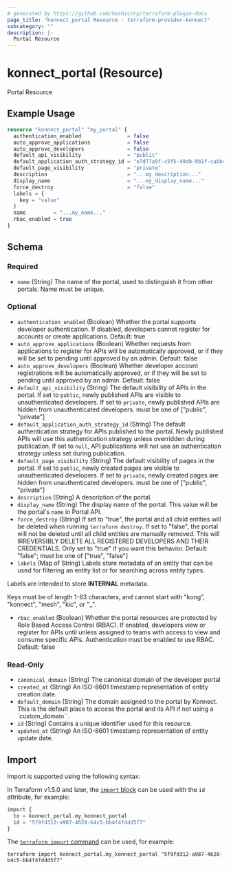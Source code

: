 ```yaml
---
# generated by https://github.com/hashicorp/terraform-plugin-docs
page_title: "konnect_portal Resource - terraform-provider-konnect"
subcategory: ""
description: |-
  Portal Resource
---
```


# konnect_portal (Resource)

Portal Resource

## Example Usage

```terraform
resource "konnect_portal" "my_portal" {
  authentication_enabled               = false
  auto_approve_applications            = false
  auto_approve_developers              = false
  default_api_visibility               = "public"
  default_application_auth_strategy_id = "e7d77a5f-c5f5-49db-9b2f-cabb4401add8"
  default_page_visibility              = "private"
  description                          = "...my_description..."
  display_name                         = "...my_display_name..."
  force_destroy                        = "false"
  labels = {
    key = "value"
  }
  name         = "...my_name..."
  rbac_enabled = true
}
```

<!-- schema generated by tfplugindocs -->
## Schema

### Required

- `name` (String) The name of the portal, used to distinguish it from other portals. Name must be unique.

### Optional

- `authentication_enabled` (Boolean) Whether the portal supports developer authentication. If disabled, developers cannot register for accounts or create applications. Default: true
- `auto_approve_applications` (Boolean) Whether requests from applications to register for APIs will be automatically approved, or if they will be set to pending until approved by an admin. Default: false
- `auto_approve_developers` (Boolean) Whether developer account registrations will be automatically approved, or if they will be set to pending until approved by an admin. Default: false
- `default_api_visibility` (String) The default visibility of APIs in the portal. If set to `public`, newly published APIs are visible to unauthenticated developers. If set to `private`, newly published APIs are hidden from unauthenticated developers. must be one of ["public", "private"]
- `default_application_auth_strategy_id` (String) The default authentication strategy for APIs published to the portal. Newly published APIs will use this authentication strategy unless overridden during publication. If set to `null`, API publications will not use an authentication strategy unless set during publication.
- `default_page_visibility` (String) The default visibility of pages in the portal. If set to `public`, newly created pages are visible to unauthenticated developers. If set to `private`, newly created pages are hidden from unauthenticated developers. must be one of ["public", "private"]
- `description` (String) A description of the portal.
- `display_name` (String) The display name of the portal. This value will be the portal's `name` in Portal API.
- `force_destroy` (String) If set to "true", the portal and all child entities will be deleted when running `terraform destroy`.
If set to "false", the portal will not be deleted until all child entities are manually removed.
This will IRREVERSIBLY DELETE ALL REGISTERED DEVELOPERS AND THEIR CREDENTIALS. Only set to "true" if you want this behavior.
Default: "false"; must be one of ["true", "false"]
- `labels` (Map of String) Labels store metadata of an entity that can be used for filtering an entity list or for searching across entity types. 

Labels are intended to store **INTERNAL** metadata.

Keys must be of length 1-63 characters, and cannot start with "kong", "konnect", "mesh", "kic", or "_".
- `rbac_enabled` (Boolean) Whether the portal resources are protected by Role Based Access Control (RBAC). If enabled, developers view or register for APIs until unless assigned to teams with access to view and consume specific APIs. Authentication must be enabled to use RBAC. Default: false

### Read-Only

- `canonical_domain` (String) The canonical domain of the developer portal
- `created_at` (String) An ISO-8601 timestamp representation of entity creation date.
- `default_domain` (String) The domain assigned to the portal by Konnect. This is the default place to access the portal and its API if not using a `custom_domain``.
- `id` (String) Contains a unique identifier used for this resource.
- `updated_at` (String) An ISO-8601 timestamp representation of entity update date.

## Import

Import is supported using the following syntax:

In Terraform v1.5.0 and later, the [`import` block](https://developer.hashicorp.com/terraform/language/import) can be used with the `id` attribute, for example:

```terraform
import {
  to = konnect_portal.my_konnect_portal
  id = "5f9fd312-a987-4628-b4c5-bb4f4fddd5f7"
}
```

The [`terraform import` command](https://developer.hashicorp.com/terraform/cli/commands/import) can be used, for example:

```shell
terraform import konnect_portal.my_konnect_portal "5f9fd312-a987-4628-b4c5-bb4f4fddd5f7"
```
